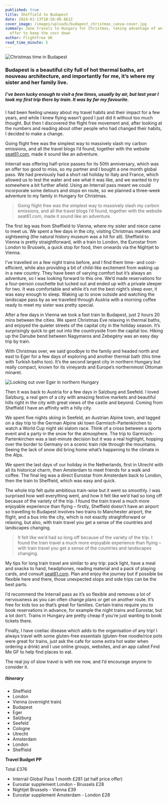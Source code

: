 ```yaml
---
published: true
title: Sheffield to Budapest
date: 2024-01-13T18:58:00.861Z
cover_image: /images/uploads/budapest_christmas_canva-cover.jpg
summary: Jane travels to Hungary for Christmas, taking advantage of an Interrail
  offer to keep the cost down
author: FlightFree UK
read_time_minute: 5
---
```

![](/images/uploads/budapest_christmas_canva.jpg "Christmas time in Budapest")

### Budapest is a beautiful city full of hot thermal baths, art nouveau architecture, and importantly for me, it’s where my sister and her family live.

##### I’ve been lucky enough to visit a few times, usually by air, but last year I took my first trip there by train. It was by far my favourite.

I had been feeling uneasy about my travel habits and their impact for a few years, and while I knew flying wasn’t good I just did it without too much thought. But then I discovered the flight free movement and, after looking at the numbers and reading about other people who had changed their habits, I decided to make a change. 

Going flight free was the simplest way to massively slash my carbon emissions, and all the travel blogs I’d found, together with the website [seat61.com](https://www.seat61.com/), made it sound like an adventure. 

Interrail was offering half-price passes for its 50th anniversary, which was an offer too good to miss, so my partner and I bought a one month global pass. We had previously had a short rail holiday to Italy and France, which allowed us to test the water and see what it was like, and we wanted to try somewhere a bit further afield. Using an Interrail pass meant we could incorporate some detours and stops en route, so we planned a three-week adventure to my family in Hungary for Christmas. 

> Going flight free was the simplest way to massively slash my carbon emissions, and all the travel blogs I’d found, together with the website seat61.com, made it sound like an adventure. 

The first leg was from Sheffield to Vienna, where my sister and niece came to meet us. We spent a few days in the city, visiting Christmas markets and sightseeing (the natural history museum was a hit for all). Sheffield to Vienna is pretty straightforward, with a train to London, the Eurostar from London to Brussels, a quick stop for food, then onwards via the Nightjet to Vienna. 

I’ve travelled on a few night trains before, and I find them time- and cost-efficient, while also providing a bit of child-like excitement from waking up in a new country. They have been of varying comfort but it’s always an adventure, so I was looking forward to this one. We’d made reservations for a four-person couchette but lucked out and ended up with a private sleeper for two. It was comfortable and while it’s not the best night’s sleep ever, it was easy enough to sleep. Waking up to snow outside and watching the landscape pass by as we travelled through Austria with a morning coffee ready to meet my sister was pretty special.

After a few days in Vienna we took a fast train to Budapest, just 2 hours 20 mins between the cities. We spent Christmas Eve relaxing in thermal baths, and enjoyed the quieter streets of the capital city in the holiday season. It’s surprisingly quick to get out into the countryside from the capital too. Hiking up the Danube bend between Nagymaros and Zebegény was an easy day trip by train.

With Christmas over, we said goodbye to the family and headed north and east to Eger for a few days of exploring and another thermal bath (this time with Turkish baths too). It’s the second largest city in northern Hungary but really compact, known for its vineyards and Europe’s northernmost Ottoman minaret. 

![](/images/uploads/eger_janecandlish.jpg "Looking out over Eger in northern Hungary")

Then it was back to Austria for a few days in Salzburg and Seefeld. I loved Salzburg, a real gem of a city with amazing festive markets and beautiful hills right in the city with great views of the castle and beyond. Coming from Sheffield I have an affinity with a hilly city.

We spent five nights skiing in Seefeld, an Austrian Alpine town, and tagged on a day trip to the German Alpine ski town Garmisch-Partenkirchen to watch a World Cup night ski slalom race. Think of a cross between a sports event and a party in the snow for the atmosphere. The trip to Garmisch-Partenkirchen was a last-minute decision but it was a real highlight, hopping over the border to Germany on a scenic train ride through the mountains. Seeing the lack of snow did bring home what’s happening to the climate in the Alps.

We spent the last days of our holiday in the Netherlands, first in Utrecht with all its historical charm, then Amsterdam to meet friends for a walk and coffee. The final leg was a direct Eurostar from Amsterdam back to London, then the train to Sheffield, which was easy and quick. 

The whole trip felt quite ambitious train-wise but it went so smoothly. I was surprised how well everything went, and how it felt like we’d had so long off because of the variety of the trip. I found the train travel a much more enjoyable experience than flying – firstly, Sheffield doesn’t have an airport so travelling to Budapest involves two trains to Manchester airport, the flight, and a bus into the city, which is not exactly straightforward or relaxing, but also, with train travel you get a sense of the countries and landscapes changing.

> It felt like we’d had so long off because of the variety of the trip. I found the train travel a much more enjoyable experience than flying – with train travel you get a sense of the countries and landscapes changing.

My tips for long train travel are similar to any trip: pack light, have a meal and snacks to hand, headphones, reading material and a pack of playing cards, and consult [seat61.com](https://www.seat61.com/). Plan and enjoy the journey but if possible be flexible here and there, those unexpected stops and side trips can be the best parts.

I’d recommend the Interrail pass as it’s so flexible and removes a lot of nervousness as you can often change plans or get on another route. It’s free for kids too so that’s great for families. Certain trains require you to book reservations in advance, for example the night trains and Eurostar, but a lot don’t. Trains in Hungary are pretty cheap if you’re just wanting to book tickets there. 

Finally, I have coeliac disease which adds to the organisation of any trip! I always travel with some gluten-free essentials (gluten-free noodle/rice pots were great for trains, just ask the cafe for some extra hot water when ordering a drink) and I use online groups, websites, and an app called Find Me GF to help find places to eat.

The real joy of slow travel is with me now, and I’d encourage anyone to consider it.

##### Itinerary 

* Sheffield
* London
* Vienna (overnight train)
* Budapest
* Eger
* Salzburg
* Seefeld
* Cologne
* Utrecht
* Amsterdam
* London
* Sheffield

**Travel Budget PP**

Total £376

* Interrail Global Pass 1 month £281 (at half price offer)
* Eurostar supplement London - Brussels £28
* Nightjet Brussels - Vienna £39 
* Eurostar supplement Amsterdam - London £28